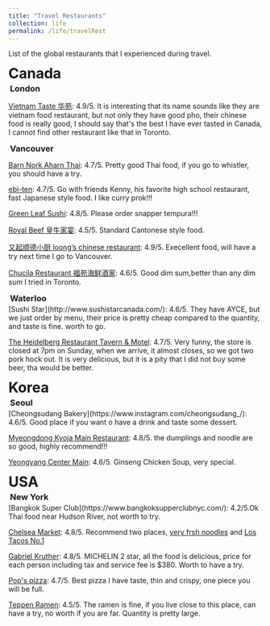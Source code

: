 ```yaml
---
title: "Travel Restaurants"
collection: life
permalink: /life/travelRest
---
```


List of the global restaurants that I experienced during travel.

<h1 style="margin: 0;">Canada</h1>
<h3 style="margin: 3px;">London</h3>

[Vietnam Taste 华苑](https://www.instagram.com/p/CalWAVCrY69/?igshid=ZDFmNTE4Nzc%3D): 4.9/5. It is interesting that its name sounds like they are vietnam food restaurant, but not only they have good pho, their chinese food is really good, I should say that's the best I have ever tasted in Canada, I cannot find other restaurant like that in Toronto.

<h3 style="margin: 3px;">Vancouver</h3>

[Barn Nork Aharn Thai](https://www.barnnork.com/): 4.7/5. Pretty good Thai food, if you go to whistler, you should have a try.

[ebi-ten](https://www.yelp.ca/biz/ebi-ten-vancouver): 4.7/5. Go with friends Kenny, his favorite high school restaurant, fast Japanese style food. I like curry prok!!!

[Green Leaf Sushi](https://greenleafsushi.ca/burnaby/): 4.8/5. Please order snapper tempura!!!

[Royal Beef 皇牛家宴](https://royalbeef.zomi.menu/): 4.5/5. Standard Cantonese style food.

[又起顺德小厨 loong’s chinese restaurant](https://loongschineserestaurant.zomi.menu/): 4.9/5. Execellent food, will have a try next time I go to Vancouver.

[Chucila Restaurant 福苑海鲜酒家](https://www.chucila.ca/): 4.6/5. Good dim sum,better than any dim sum I tried in Toronto.


<h3 style="margin: 3px;">Waterloo</h3>
[Sushi Star](http://www.sushistarcanada.com/): 4.6/5. They have AYCE, but we just order by menu, their price is pretty cheap compared to the quantity, and taste is fine. worth to go. 

[The Heidelberg Restaurant Tavern & Motel](https://www.oldhh.com/): 4.7/5. Very funny, the store is closed at 7pm on Sunday, when we arrive, it almost closes, so we got two pork hock out. It is very delicious, but it is a pity that I did not buy some beer, tha would be better.

<h1 style="margin: 0;">Korea</h1>
<h3 style="margin: 3px;">Seoul</h3>
[Cheongsudang Bakery](https://www.instagram.com/cheongsudang_/): 4.6/5. Good place if you want o have a drink and taste some dessert.

[Myeongdong Kyoja Main Restaurant](http://m.mdkj.co.kr/store/store01.php?ckattempt=1): 4.8/5. the dumplings and noodle are so good, highly recommend!!!

[Yeongyang Center Main](https://blog.naver.com/PostView.nhn?blogId=gduzz&logNo=223560175427&redirect=Dlog&widgetTypeCall=true): 4.6/5. Ginseng Chicken Soup, very special.

<h1 style="margin: 0;">USA</h1>
<h3 style="margin: 3px;">New York</h3>
[Bangkok Super Club](https://www.bangkoksupperclubnyc.com/): 4.2/5.Ok Thai food near Hudson River, not worth to try.

[Chelsea Market](https://www.chelseamarket.com/): 4.8/5. Recommend two places, [very frsh noodles](https://www.veryfreshnoodles.com/menu) and [Los Tacos No.1](https://www.lostacos1.com/location/los-tacos-chelsea-market/) 

[Gabriel Kruther](https://www.gknyc.com/): 4.8/5. MICHELIN 2 star, all the food is delicious, price for each person including tax and service fee is $380. Worth to have a try.

[Pop's pizza](https://www.popspizzasmenu.com/): 4.7/5. Best pizza I have taste, thin and crispy, one piece you will be full.

[Teppen Ramen](https://www.teppenramen.com/): 4.5/5. The ramen is fine, if you live close to this place, can have a try, no worth if you are far. Quantity is pretty large.